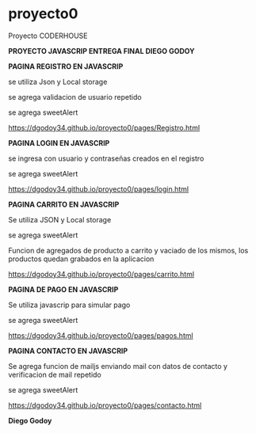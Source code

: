 # proyecto0 #

Proyecto CODERHOUSE

**PROYECTO JAVASCRIP ENTREGA FINAL DIEGO GODOY**

**PAGINA REGISTRO EN JAVASCRIP**

se utiliza Json y Local storage

se agrega validacion de usuario repetido

se agrega sweetAlert

https://dgodoy34.github.io/proyecto0/pages/Registro.html

**PAGINA LOGIN EN JAVASCRIP**

se ingresa con usuario y contraseñas creados en el registro

se agrega sweetAlert

https://dgodoy34.github.io/proyecto0/pages/login.html

**PAGINA CARRITO EN JAVASCRIP**

Se utiliza JSON y Local storage 

se agrega sweetAlert

Funcion de agregados de producto a carrito y vaciado de los mismos, los productos quedan grabados en la aplicacion

https://dgodoy34.github.io/proyecto0/pages/carrito.html

**PAGINA DE PAGO EN JAVASCRIP**

Se utiliza javascrip para simular pago

se agrega sweetAlert

https://dgodoy34.github.io/proyecto0/pages/pagos.html

**PAGINA CONTACTO EN JAVASCRIP**

Se agrega funcion de mailjs enviando mail con datos de contacto y verificacion de mail repetido 

se agrega sweetAlert

https://dgodoy34.github.io/proyecto0/pages/contacto.html


**Diego Godoy**
